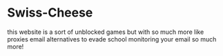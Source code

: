 # Swiss-Cheese
this website is a sort of unblocked games but with so much more like proxies email alternatives to evade school monitoring your email so much more!
